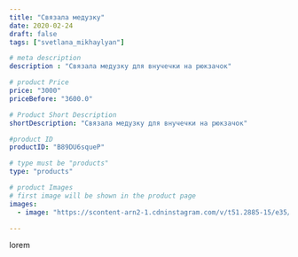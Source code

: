 ```yaml
---
title: "Связала медузку"
date: 2020-02-24
draft: false
tags: ["svetlana_mikhaylyan"]

# meta description
description : "Связала медузку для внучечки на рюкзачок"

# product Price
price: "3000"
priceBefore: "3600.0"

# Product Short Description
shortDescription: "Связала медузку для внучечки на рюкзачок"

#product ID
productID: "B89DU6squeP"

# type must be "products"
type: "products"

# product Images
# first image will be shown in the product page
images:
  - image: "https://scontent-arn2-1.cdninstagram.com/v/t51.2885-15/e35/87679387_630406801057838_6245905907913861295_n.jpg?se=7&tp=1&_nc_ht=scontent-arn2-1.cdninstagram.com&_nc_cat=102&_nc_ohc=RgYRp4QWaoMAX-YDror&oh=8ce85bba3e55476f058b928158331dfe&oe=60726075&ig_cache_key=MjI1MDk3MDAyMDMxMDYwNzc1OQ%3D%3D.2"

---
```

lorem
